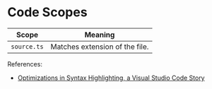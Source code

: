 # Code Scopes

| Scope       | Meaning                        |
| ----------- | ------------------------------ |
| `source.ts` | Matches extension of the file. |

References:

- [Optimizations in Syntax Highlighting, a Visual Studio Code Story](https://code.visualstudio.com/blogs/2017/02/08/syntax-highlighting-optimizations)
